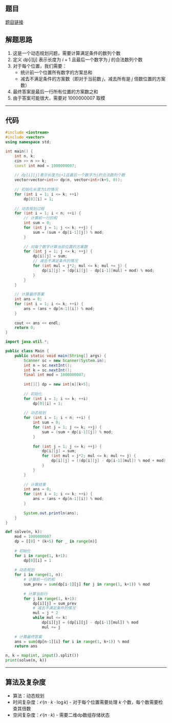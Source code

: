 ## 题目
[题目链接](https://www.nowcoder.com/practice/49375dd6a42d4230b0dc4ea5a2597a9b?tpId=182&tqId=112730&sourceUrl=/exam/oj&channenl=wgithub&fromPut=wgithub)

## 解题思路

1. 这是一个动态规划问题，需要计算满足条件的数列个数
2. 定义 $dp[i][j]$ 表示长度为 $i+1$ 且最后一个数字为 $j$ 的合法数列个数
3. 对于每个位置，我们需要：
   - 统计前一个位置所有数字的方案总和
   - 减去不满足条件的方案数（即对于当前数 $j$，减去所有是 $j$ 倍数位置的方案数）
4. 最终答案是最后一行所有位置的方案数之和
5. 由于答案可能很大，需要对 $1000000007$ 取模

---

## 代码

```cpp []
#include <iostream>
#include <vector>
using namespace std;

int main() {
    int n, k;
    cin >> n >> k;
    const int mod = 1000000007;
    
    // dp[i][j]表示长度为i+1且最后一个数字为j的合法数列个数
    vector<vector<int>> dp(n, vector<int>(k+5, 0));
    
    // 初始化长度为1的情况
    for (int i = 1; i <= k; ++i)
        dp[0][i] = 1;
        
    // 动态规划过程
    for (int i = 1; i < n; ++i) {
        // 计算前一行的和
        int sum = 0;
        for (int j = 1; j <= k; ++j) {
            sum = (sum + dp[i-1][j]) % mod;
        }
        
        // 对每个数字计算当前位置的方案数
        for (int j = 1; j <= k; ++j) {
            dp[i][j] = sum;
            // 减去不满足条件的情况
            for (int mul = j*2; mul <= k; mul += j) {
                dp[i][j] = (dp[i][j] - dp[i-1][mul] + mod) % mod;
            }
        }
    }
    
    // 计算最终答案
    int ans = 0;
    for (int i = 1; i <= k; ++i) {
        ans = (ans + dp[n-1][i]) % mod;
    }
    
    cout << ans << endl;
    return 0;
}
```

```java []
import java.util.*;

public class Main {
    public static void main(String[] args) {
        Scanner sc = new Scanner(System.in);
        int n = sc.nextInt();
        int k = sc.nextInt();
        final int mod = 1000000007;
        
        int[][] dp = new int[n][k+5];
        
        // 初始化
        for (int i = 1; i <= k; ++i)
            dp[0][i] = 1;
            
        // 动态规划
        for (int i = 1; i < n; ++i) {
            int sum = 0;
            for (int j = 1; j <= k; ++j) {
                sum = (sum + dp[i-1][j]) % mod;
            }
            
            for (int j = 1; j <= k; ++j) {
                dp[i][j] = sum;
                for (int mul = j*2; mul <= k; mul += j) {
                    dp[i][j] = ((dp[i][j] - dp[i-1][mul]) % mod + mod) % mod;
                }
            }
        }
        
        // 计算结果
        int ans = 0;
        for (int i = 1; i <= k; ++i) {
            ans = (ans + dp[n-1][i]) % mod;
        }
        
        System.out.println(ans);
    }
}
```

```python []
def solve(n, k):
    mod = 1000000007
    dp = [[0] * (k+5) for _ in range(n)]
    
    # 初始化
    for i in range(1, k+1):
        dp[0][i] = 1
        
    # 动态规划
    for i in range(1, n):
        # 计算前一行的和
        sum_prev = sum(dp[i-1][j] for j in range(1, k+1)) % mod
        
        # 计算当前行
        for j in range(1, k+1):
            dp[i][j] = sum_prev
            # 减去不满足条件的情况
            mul = j * 2
            while mul <= k:
                dp[i][j] = (dp[i][j] - dp[i-1][mul]) % mod
                mul += j
    
    # 计算最终答案
    ans = sum(dp[n-1][i] for i in range(1, k+1)) % mod
    return ans

n, k = map(int, input().split())
print(solve(n, k))
```

---

## 算法及复杂度
- 算法：动态规划
- 时间复杂度：$\mathcal{O}(n \cdot k \cdot \log k)$ - 对于每个位置需要处理 $k$ 个数，每个数需要检查其倍数
- 空间复杂度：$\mathcal{O}(n \cdot k)$ - 需要二维dp数组存储状态
